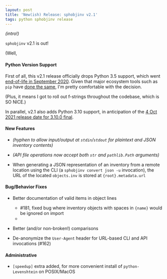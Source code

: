 ```yaml
---
layout: post
title: 'New(ish) Release: sphobjinv v2.1'
tags: python sphobjinv release
---
```


*(intro!)*

`sphobjinv` v2.1 is out!

(Well, 

#### Python Version Support

First of all, this v2.1 release officially drops Python 3.5 support, which went [end-of-life in September 2020](https://www.python.org/downloads/release/python-3510/). Given that major ecosystem tools such as `pip` have [done the same](https://pip.pypa.io/en/stable/news/#v21-0), I'm pretty comfortable with the decision.

(Plus, it means I got to roll out f-strings throughout the codebase, which is SO NICE.)

In parallel, v2.1 also adds Python 3.10 support, in anticipation of the [4 Oct 2021 release date for 3.10.0 final](https://www.python.org/dev/peps/pep-0619/#schedule).


#### New Features

- *(hyphen to allow input/output at `stdin`/`stdout` for plaintext and JSON inventory contents)*
- *(API file operations now accept both `str` and `pathlib.Path` arguments)*

- When generating a JSON representation of an inventory from a remote location using the CLI (a `sphobjinv convert json -u` invocation), the URL of the located `objects.inv` is stored at `{root}.metadata.url`

#### Bug/Behavior Fixes

- Better documentation of valid items in object lines
  - #181, fixed bug where inventory objects with spaces in `{name}` would be ignored on import
  - 
- Better (and/or non-broken!) comparisons

- De-anonymize the `User-Agent` header for URL-based CLI and API invocations (#162)


#### Administrative 

- `[speedup]` extra added, for more convenient install of `python-Levenshtein` on POSIX/MacOS



